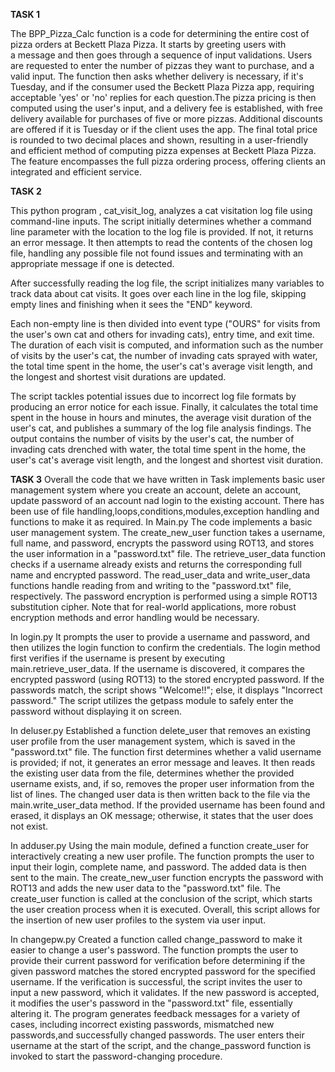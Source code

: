 **TASK 1**

  The BPP_Pizza_Calc function is a code for determining the entire cost of pizza orders at Beckett Plaza Pizza. 
  It starts by greeting users with a message and then goes through a sequence of input validations. Users are 
  requested to enter the number of pizzas they want to purchase, and a valid input.
  The function then asks whether delivery is necessary, if it's Tuesday, and if the consumer used the Beckett Plaza Pizza app, 
  requiring acceptable 'yes' or 'no' replies for each question.The pizza pricing is then computed using the user's input, 
  and a delivery fee is established, with free delivery available for purchases of five or more pizzas. Additional discounts
  are offered if it is Tuesday or if the client uses the app. The final total price is rounded to two decimal places and shown,
  resulting in a user-friendly and efficient method of computing pizza expenses at Beckett Plaza Pizza. The feature encompasses the
  full pizza ordering process, offering clients an integrated and efficient service.


**TASK 2**

  This python program , cat_visit_log, analyzes a cat visitation log file using command-line inputs. The script initially determines 
  whether a command line parameter with the location to the log file is provided. If not, it returns an error message. It then attempts
  to read the contents of the chosen log file, handling any possible file not found issues and terminating with an appropriate message 
  if one is detected.
  
  After successfully reading the log file, the script initializes many variables to track data about cat visits. It goes over each line in
  the log file, skipping empty lines and finishing when it sees the "END" keyword. 
  
  Each non-empty line is then divided into event type ("OURS" for visits from the user's own cat and others for invading cats), entry time,
  and exit time. The duration of each visit is computed, and information such as the number of visits by the user's cat, the number of invading 
  cats sprayed with water, the total time spent in the home, the user's cat's average visit length, and the longest and shortest visit durations
  are updated.
  
  The script tackles potential issues due to incorrect log file formats by producing an error notice for each issue. Finally, it calculates the total time
  spent in the house in hours and minutes, the average visit duration of the user's cat, and publishes a summary of the log file analysis findings. The output 
  contains the number of visits by the user's cat, the number of invading cats drenched with water, the total time spent in the home, the user's cat's average 
  visit length, and the longest and shortest visit duration.


**TASK 3**
Overall the code that we have written in Task implements basic user management system where you create an account, delete an account, update password of an account nad login
to the existing account.
There has been use of file handling,loops,conditions,modules,exception handling and functions to make it as required.
In Main.py
The code implements a basic user management system. The create_new_user function takes a username, full name, and password, encrypts the password using ROT13, and stores
the user information in a "password.txt" file.
The retrieve_user_data function checks if a username already exists and returns the corresponding full name and encrypted password. 
The read_user_data and write_user_data functions handle reading from and writing to the "password.txt" file, respectively. 
The password encryption is performed using a simple ROT13 substitution cipher. Note that for real-world applications, more robust encryption methods and error handling would be necessary.

In login.py
It prompts the user to provide a username and password, and then utilizes the login function to confirm the credentials. The login method first verifies if the username is present by
executing main.retrieve_user_data. If the username is discovered, it compares the encrypted password (using ROT13) to the stored encrypted password. If the passwords match, the script
shows "Welcome!!"; else, it displays "Incorrect password." The script utilizes the getpass module to safely enter the password without displaying it on screen.

In deluser.py
Established a function delete_user that removes an existing user profile from the user management system, which is saved in the "password.txt" file. The function first determines whether
a valid username is provided; if not, it generates an error message and leaves. It then reads the existing user data from the file, determines whether the provided username exists, and, 
if so, removes the proper user information from the list of lines. The changed user data is then written back to the file via the main.write_user_data method. If the provided username has 
been found and erased, it displays an OK message; otherwise, it states that the user does not exist. 

In adduser.py
Using the main module, defined a function create_user for interactively creating a new user profile. The function prompts the user to input their login, complete name, and password. The added
data is then sent to the main. The create_new_user function encrypts the password with ROT13 and adds the new user data to the "password.txt" file. The create_user function is called at the 
conclusion of the script, which starts the user creation process when it is executed. Overall, this script allows for the insertion of new user profiles to the system via user input.

In changepw.py
Created a function called change_password to make it easier to change a user's password. The function prompts the user to provide their current password for verification before determining 
if the given password matches the stored encrypted password for the specified username. If the verification is successful, the script invites the user to input a new password, which it validates.
If the new password is accepted, it modifies the user's password in the "password.txt" file, essentially altering it. The program generates feedback messages for a variety of cases, including 
incorrect existing passwords, mismatched new passwords,and successfully changed passwords. The user enters their username at the start of the script, and the change_password function is invoked
to start the password-changing procedure.


